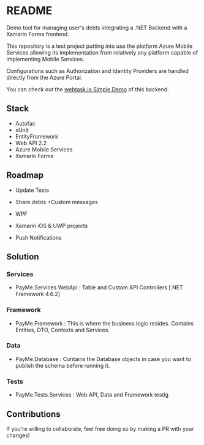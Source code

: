 # README

Demo tool for managing user's debts integrating a .NET Backend with a Xamarin Forms frontend.


This repository is a test project putting into use the platform Azure Mobile Services allowing its implementation from relatively any platform capable of implementing Mobile Services.

Configurations such as Authorization and Identity Providers are handled directly from the Azure Portal.

You can check out the [webtask.io Simple Demo](https://jcorderodr.github.io/payme-wt.html) of this backend.


## Stack

- Autofac
- xUnit
- EntityFramework
- Web API 2.2
- Azure Mobile Services
- Xamarin Forms

## Roadmap

- Update Tests

- Share debts +Custom messages

- WPF

- Xamarin iOS & UWP projects

- Push Notifications

## Solution

### Services

- PayMe.Services.WebApi : Table and Custom API Controllers [.NET Framework 4.6.2]


### Framework

- PayMe.Framework : This is where the business logic resides. Contains Entities, DTO, Contexts and Services. 


### Data

- PayMe.Database : Contains the Database objects in case you want to publish the schema before running it.


### Tests

- PayMe.Tests.Services : Web API, Data and Framework testig


## Contributions

If you're willing to collaborate, feel free doing so by making a PR with your changes!